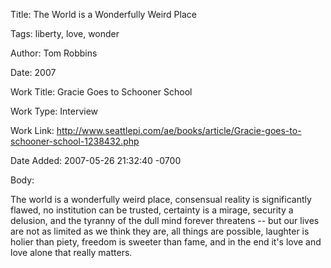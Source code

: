 Title:  The World is a Wonderfully Weird Place

Tags:   liberty, love, wonder

Author: Tom Robbins

Date:   2007

Work Title: Gracie Goes to Schooner School

Work Type: Interview

Work Link: http://www.seattlepi.com/ae/books/article/Gracie-goes-to-schooner-school-1238432.php

Date Added: 2007-05-26 21:32:40 -0700

Body: 

The world is a wonderfully weird place, consensual reality is significantly flawed, no institution can be trusted, certainty is a mirage, security a delusion, and the tyranny of the dull mind forever threatens -- but our lives are not as limited as we think they are, all things are possible, laughter is holier than piety, freedom is sweeter than fame, and in the end it's love and love alone that really matters.

